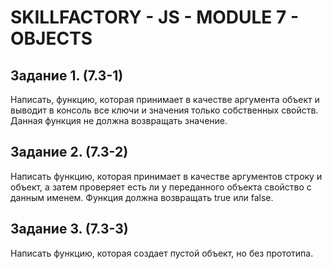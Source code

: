 SKILLFACTORY - JS - MODULE 7 - OBJECTS
==================================================================

## Задание 1. (7.3-1)

Написать, функцию, которая принимает в качестве аргумента объект и выводит в консоль все ключи и значения только собственных свойств. Данная функция не должна возвращать значение.

## Задание 2. (7.3-2)

Написать функцию, которая принимает в качестве аргументов строку и объект, а затем проверяет есть ли у переданного объекта свойство с данным именем. Функция должна возвращать true или false.

## Задание 3. (7.3-3)

Написать функцию, которая создает пустой объект, но без прототипа.